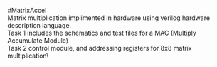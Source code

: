 #MatrixAccel \
Matrix multiplication implimented in hardware using verilog hardware description language.\
Task 1 includes the schematics and test files for a MAC (Multiply Accumulate Module)\
Task 2 control module, and addressing registers for 8x8 matrix multiplication\
